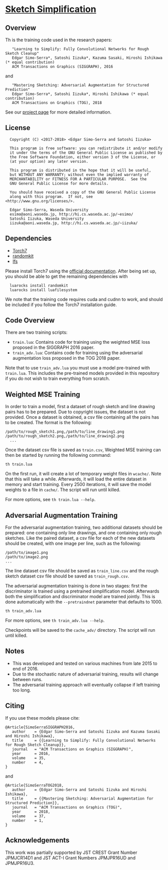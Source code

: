 # [Sketch Simplification](http://hi.cs.waseda.ac.jp/~esimo/research/sketch/)

## Overview

Th is the training code used in the research papers:

```
   "Learning to Simplify: Fully Convolutional Networks for Rough Sketch Cleanup"
   Edgar Simo-Serra*, Satoshi Iizuka*, Kazuma Sasaki, Hiroshi Ishikawa (* equal contribution)
   ACM Transactions on Graphics (SIGGRAPH), 2016
```

and

```
   "Mastering Sketching: Adversarial Augmentation for Structured Prediction"
   Edgar Simo-Serra*, Satoshi Iizuka*, Hiroshi Ishikawa (* equal contribution)
   ACM Transactions on Graphics (TOG), 2018
```

See our [project page](http://hi.cs.waseda.ac.jp/~esimo/research/sketch_master/) for more detailed information.

## License

```
  Copyright (C) <2017-2018> <Edgar Simo-Serra and Satoshi Iizuka>

  This program is free software: you can redistribute it and/or modify
  it under the terms of the GNU General Public License as published by
  the Free Software Foundation, either version 3 of the License, or
  (at your option) any later version.

  This program is distributed in the hope that it will be useful,
  but WITHOUT ANY WARRANTY; without even the implied warranty of
  MERCHANTABILITY or FITNESS FOR A PARTICULAR PURPOSE.  See the
  GNU General Public License for more details.

  You should have received a copy of the GNU General Public License
  along with this program.  If not, see <http://www.gnu.org/licenses/>.

  Edgar Simo-Serra, Waseda University
  esimo@aoni.waseda.jp, http://hi.cs.waseda.ac.jp/~esimo/  
  Satoshi Iizuka, Waseda University
  iizuka@aoni.waseda.jp, http://hi.cs.waseda.ac.jp/~iizuka/
```

## Dependencies

- [Torch7](http://torch.ch)
- [randomkit](https://github.com/deepmind/torch-randomkit)
- [lfs](https://keplerproject.github.io/luafilesystem/)

Please install Torch7 using the [official
documentation](http://torch.ch/docs/getting-started.html). After being set up,
you should be able to get the remaining dependencies with

```
  luarocks install randomkit
  luarocks install luafilesystem
```

We note that the training code requires cuda and cudnn to work, and should be
included if you follow the Torch7 installation guide.

## Code Overview

There are two training scripts:

- `train.lua`: Contains code for training using the weighted MSE loss proposed in the SIGGRAPH 2016 paper.
- `train_adv.lua`: Contains code for training using the adversarial augmentation loss proposed in the TOG 2018 paper.

Note that to use `train_adv.lua` you must use a model pre-trained with
`train.lua`. This includes the pre-trained models provided in this repository
if you do not wish to train everything from scratch.

## Weighted MSE Training

In order to train a model, first a dataset of rough sketch and line drawing
pairs has to be prepared. Due to copyright issues, the dataset is not provided.
Once a dataset is obtained, a csv file containing all the pairs has to be
created. The format is the following:

```
/path/to/rough_sketch1.png,/path/to/line_drawing1.png
/path/to/rough_sketch2.png,/path/to/line_drawing2.png
  ...
```

Once the dataset csv file is saved as `train.csv`, Weighted MSE training can
then be started by running the following command:

```
th train.lua
```

On the first run, it will create a lot of temporary weight files in `wcache/`.
Note that this will take a while. Afterwards, it will load the entire dataset
in memory and start training. Every 2500 iterations, it will save the model
weights to a file in `cache/`. The script will run until killed.

For more options, see `th train.lua --help`.

## Adversarial Augmentation Training

For the adversarial augmentation training, two additional datasets should be
prepared: one containing only line drawings, and one containing only rough
sketches. Like the paired dataset, a csv file for each of the new datasets
should be created, with one image per line, such as the following:

```
/path/to/image1.png
/path/to/image2.png
...
```

The line dataset csv file should be saved as `train_line.csv` and the rough
sketch dataset csv file should be saved as `train_rough.csv`.

The adversarial augmentation training is done in two stages: first the
discriminator is trained using a pretrained simplification model. Afterwards
both the simplification and discriminator model are trained jointly. This is
done automatically with the `--pretraindnet` parameter that defaults to 1000.

```
th train_adv.lua
```

For more options, see `th train_adv.lua --help`.

Checkpoints will be saved to the `cache_adv/` directory. The script will run
until killed.

## Notes

- This was developed and tested on various machines from late 2015 to end of 2016.
- Due to the stochastic nature of adversarial training, results will change between runs.
- The adversarial training approach will eventually collapse if left training too long.

## Citing

If you use these models please cite:

```
@Article{SimoSerraSIGGRAPH2016,
   author    = {Edgar Simo-Serra and Satoshi Iizuka and Kazuma Sasaki and Hiroshi Ishikawa},
   title     = {{Learning to Simplify: Fully Convolutional Networks for Rough Sketch Cleanup}},
   journal   = "ACM Transactions on Graphics (SIGGRAPH)",
   year      = 2016,
   volume    = 35,
   number    = 4,
}
```

and

```
@Article{SimoSerraTOG2018,
   author    = {Edgar Simo-Serra and Satoshi Iizuka and Hiroshi Ishikawa},
   title     = {{Mastering Sketching: Adversarial Augmentation for Structured Prediction}},
   journal   = "ACM Transactions on Graphics (TOG)",
   year      = 2018,
   volume    = 37,
   number    = 1,
}
```

## Acknowledgements

This work was partially supported by JST CREST Grant Number JPMJCR14D1 and JST ACT-I Grant Numbers JPMJPR16UD and JPMJPR16U3.


